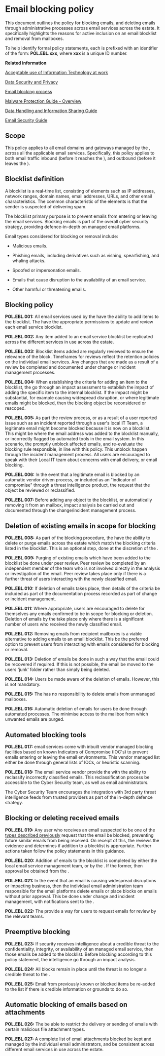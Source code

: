 # Email blocking policy

This document outlines the policy for blocking emails, and deleting emails through administrative processes across email services across the estate. It specifically highlights the reasons for active inclusion on an email blocklist and removal from mailboxes.

To help identify formal policy statements, each is prefixed with an identifier of the form: **POL.EBL.xxx**, where **xxx** is a unique ID number.

**Related information**  


[Acceptable use of Information Technology at work](acceptable-use.md)

[Data Security and Privacy](data-security-and-privacy.md)

[Email blocking process](email-blocklist-process.md)

[Malware Protection Guide - Overview](malware-protection-guide-introduction.md)

[Data Handling and Information Sharing Guide](data-handling-and-information-sharing-guide.md)

[Email Security Guide](email-security-guide.md)

## Scope

This policy applies to all email domains and gateways managed by the , across all the applicable email services. Specifically, this policy applies to both email traffic inbound \(before it reaches the \), and outbound \(before it leaves the \).

## Blocklist definition

A blocklist is a real-time list, consisting of elements such as IP addresses, network ranges, domain names, email addresses, URLs, and other email characteristics. The common characteristic of the elements is that the sender is suspected of delivering spam.

The blocklist primary purpose is to prevent emails from entering or leaving the email services. Blocking emails is part of the overall cyber security strategy, providing defence-in-depth on managed email platforms.

Email types considered for blocking or removal include:

-   Malicious emails.

-   Phishing emails, including derivatives such as vishing, spearfishing, and whaling attacks.

-   Spoofed or impersonation emails.

-   Emails that cause disruption to the availability of an email service.

-   Other harmful or threatening emails.


## Blocking policy

**POL.EBL.001:** All email services used by the have the ability to add items to the blocklist. The have the appropriate permissions to update and review each email service blocklist.

**POL.EBL.002:** Any item added to an email service blocklist be replicated across the different services in use across the estate.

**POL.EBL.003:** Blocklist items added are regularly reviewed to ensure the relevance of the block. Timeframes for reviews reflect the retention policies on the individual email services. Any changes that are made as a result of a review be completed and documented under change or incident management processes.

**POL.EBL.004:** When establishing the criteria for adding an item to the blocklist, the go through an impact assessment to establish the impact of adding the specific item to the internal blocklist. If the impact might be substantial, for example causing widespread disruption, or where legitimate emails might be blocked, then the blocking object be reconsidered or rescoped.

**POL.EBL.005:** As part the review process, or as a result of a user reported issue such as an incident reported through a user's local IT Team, a legitimate email might become blocked because it is now on a blocklist. This might be where the email address was added to the blocklist manually, or incorrectly flagged by automated tools in the email system. In this scenario, the promptly unblock affected emails, and re-evaluate the blocking rule responsible, in line with this policy. This unblock happen through the incident management process. All users are encouraged to speak with their Local IT team about concerns with email delivery, or email blocking.

**POL.EBL.006:** In the event that a legitimate email is blocked by an automatic vendor driven process, or included as an "indicator of compromise" through a threat intelligence product, the request that the object be reviewed or reclassified.

**POL.EBL.007:** Before adding any object to the blocklist, or automatically removing it from an mailbox, impact analysis be carried out and documented through the change/incident management process.

## Deletion of existing emails in scope for blocking

**POL.EBL.008:** As part of the blocking procedure, the have the ability to delete or purge emails across the estate which match the blocking criteria listed in the blocklist. This is an optional step, done at the discretion of the .

**POL.EBL.009:** Purging of existing emails which have been added to the blocklist be done under peer review. Peer review be completed by an independent member of the team who is not involved directly in the analysis or investigation of the email. Peer review takes place only if there is a further threat of users interacting with the newly classified email.

**POL.EBL.010:** If deletion of emails takes place, then details of the criteria be included as part of the documentation process recorded as part of change or incident management.

**POL.EBL.011:** Where appropriate, users are encouraged to delete for themselves any emails confirmed to be in scope for blocking or deletion. Deletion of emails by the take place only where there is a significant number of users who received the newly classified email.

**POL.EBL.012:** Removing emails from recipient mailboxes is a viable alternative to adding emails to an email blocklist. This be the preferred option to prevent users from interacting with emails considered for blocking or removal.

**POL.EBL.013:** Deletion of emails be done in such a way that the email could be recovered if required. If this is not possible, the email be moved to the users 'junk' folder rather than simply being deleted.

**POL.EBL.014:** Users be made aware of the deletion of emails. However, this is not mandatory.

**POL.EBL.015:** The has no responsibility to delete emails from unmanaged mailboxes.

**POL.EBL.016:** Automatic deletion of emails for users be done through automated processes. The minimise access to the mailbox from which unwanted emails are purged.

## Automated blocking tools

**POL.EBL.017:** email services come with inbuilt vendor managed blocking facilities based on known Indicators of Compromise \(IOC's\) to prevent emails entering or leaving the email environments. This vendor managed list either be done through general lists of IOCs, or heuristic scanning.

**POL.EBL.018:** The email service vendor provide the with the ability to reclassify incorrectly classified emails. This reclassification process be accessible to the Cyber Security team, as well as email administrators.

The Cyber Security Team encourages the integration with 3rd party threat intelligence feeds from trusted providers as part of the in-depth defence strategy.

## Blocking or deleting received emails

**POL.EBL.019:** Any user who receives an email suspected to be one of the [types described previously](#blocklist-definition) request that the email be blocked, preventing future similar emails from being received. On receipt of this, the reviews the evidence and determines if addition to a blocklist is appropriate. Further actions taken follow the policy statements in this guidance.

**POL.EBL.020:** Addition of emails to the blocklist is completed by either the local email service management team, or by the . If the former, then approval be obtained from the .

**POL.EBL.021:** In the event that an email is causing widespread disruptions or impacting business, then the individual email administration team responsible for the email platforms delete emails or place blocks on emails without prior approval. This be done under change and incident management, with notifications sent to the .

**POL.EBL.022:** The provide a way for users to request emails for review by the relevant teams.

## Preemptive blocking

**POL.EBL.023:** If security receives intelligence about a credible threat to the confidentiality, integrity, or availability of an managed email service, then those emails be added to the blocklist. Before blocking according to this policy statement, the intelligence go through an impact analysis.

**POL.EBL.024:** All blocks remain in place until the threat is no longer a credible threat to the .

**POL.EBL.025:** Email from previously known or blocked items be re-added to the list if there is credible information or grounds to do so.

## Automatic blocking of emails based on attachments

**POL.EBL.026:** The be able to restrict the delivery or sending of emails with certain malicious file attachment types.

**POL.EBL.027:** A complete list of email attachments blocked be kept and managed by the individual email administrators, and be consistent across different email services in use across the estate.

